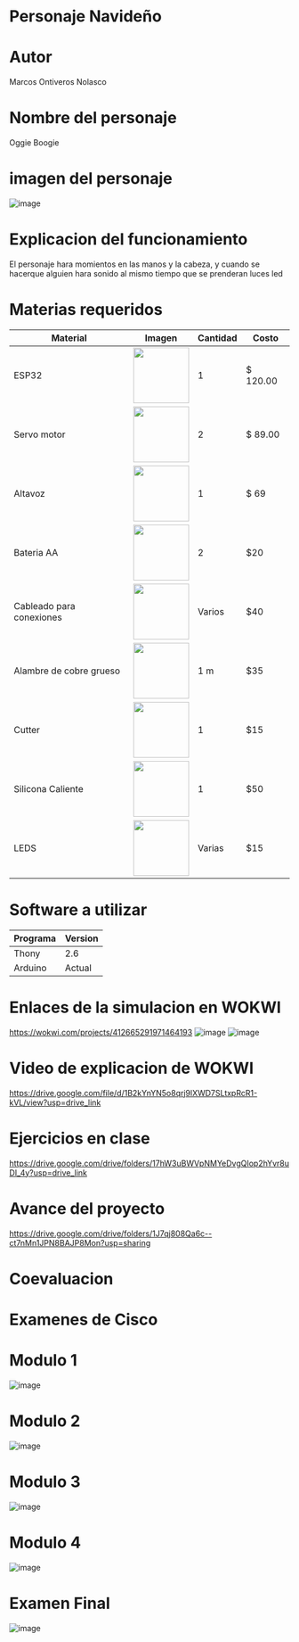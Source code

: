 # Personaje Navideño

# Autor

Marcos Ontiveros Nolasco

# Nombre del personaje

Oggie Boogie

# imagen del personaje 
![image](https://github.com/user-attachments/assets/ab5c4a90-172a-4d51-9819-4004be5e11f6)


# Explicacion del funcionamiento

El personaje hara momientos en las manos y la cabeza, y cuando se hacerque alguien hara sonido al mismo tiempo que se prenderan luces led 

# Materias requeridos
| Material | Imagen | Cantidad | Costo |
|----------|--------|----------|-------|
| ESP32    | <img src="https://github.com/user-attachments/assets/0d280367-493e-4f7c-a587-36e1f822116b" width="100"/> | 1 |$ 120.00 |
| Servo motor  | <img src="https://m.media-amazon.com/images/I/51ZhuPCUauL._AC_UF894,1000_QL80_.jpg" width="100"/> | 2 |$ 89.00 |
|   Altavoz    |     <img src="https://encrypted-tbn0.gstatic.com/shopping?q=tbn:ANd9GcT2Uex9EaVH0t9VSWeqHC4T4kqgwmRSdmPtPs6Bym2Eh6qONbHuEYl-q0GPq9c_qOwTvFpXFIkd_iKgEQ0s-ocg3K6gz20E-gT0spYL_tjXi6lDQFQtG-QXhw&usqp=CAE" width="100"/>     |     1  | $ 69     |
|Bateria AA |<img src="https://euroelectrica.com.mx/wp-content/uploads/2018/12/1500.jpg" width="100"/> | 2 |$20|
|Cableado para conexiones |<img src="https://m.media-amazon.com/images/I/71fdyWUFT8L.jpg" width="100"/> | Varios |$40|
|Alambre de cobre grueso |<img src="https://aymet.com.ar/wp-content/uploads/2023/05/cobre.webp" width="100"/> | 1 m |$35|
|Cutter |<img src="https://www.construactivo.com/5896-large_default/cutter-profesional-alma-metalica-18mm-truper.jpg" width="100"/> | 1  |$15|
|Silicona Caliente |<img src="https://i.pinimg.com/736x/e9/57/cc/e957ccedc373cd614b2b0b99678acb0d.jpg" width="100"/> | 1  |$50|
| LEDS |<img src="https://github.com/user-attachments/assets/43e6d92e-86f7-49b5-8e81-773b60db4e5f" width="100"/> | Varias |$15|

# Software a utilizar
| Programa | Version |
|--|--|
|Thony|2.6|
|Arduino|Actual|

# Enlaces de la simulacion en WOKWI

https://wokwi.com/projects/412665291971464193
![image](https://github.com/user-attachments/assets/2ba3764e-0291-42f5-aa83-83ae45f26c7e)
![image](https://github.com/user-attachments/assets/c8b251ed-52da-42ea-8dcb-645d04f13a49)
 # Video de explicacion de WOKWI
 https://drive.google.com/file/d/1B2kYnYN5o8qrj9lXWD7SLtxpRcR1-kVL/view?usp=drive_link

 # Ejercicios en clase 
https://drive.google.com/drive/folders/17hW3uBWVpNMYeDvgQIop2hYvr8uDI_4y?usp=drive_link
 # Avance del proyecto 
https://drive.google.com/drive/folders/1J7qj808Qa6c--ct7nMn1JPN8BAJP8Mon?usp=sharing
 # Coevaluacion
 

# Examenes de Cisco
# Modulo 1
![image](https://github.com/user-attachments/assets/0d7b8083-20ce-47cd-b106-cecb8f74ee68)
# Modulo 2
![image](https://github.com/user-attachments/assets/fbc5fb45-d1fa-4383-a02f-c755f04854e1)
# Modulo 3
![image](https://github.com/user-attachments/assets/bc518bc8-9c0c-4f52-803f-26e1d49fbdd9)
# Modulo 4
![image](https://github.com/user-attachments/assets/ffafa7d2-b353-4726-b6c2-f956182bd922)
# Examen Final
![image](https://github.com/user-attachments/assets/bbb2080b-12ef-4035-9718-e0d0610f6737)


